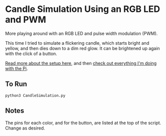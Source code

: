# Candle Simulation Using an RGB LED and PWM

More playing around with an RGB LED and pulse width modulation (PWM).

This time I tried to simulate a flickering candle, which starts bright and yellow, and then dies down to a dim red glow. It can be brightened up again with the click of a button.

[Read more about the setup here](https://grantwinney.com/creating-a-flickering-candle-using-an-rgb-led-on-the-raspberry-pi/), and then [check out everything I'm doing with the Pi](https://grantwinney.com/tag/52-weeks-of-pi/).

## To Run

`python3 CandleSimulation.py`

## Notes

The pins for each color, and for the button, are listed at the top of the script. Change as desired.
